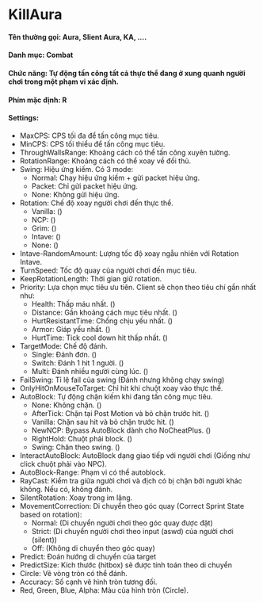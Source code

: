 # KillAura

#### Tên thường gọi: Aura, Slient Aura, KA, ....
#### Danh mục: Combat
#### Chức năng: Tự động tấn công tất cả thực thể đang ở xung quanh người chơi trong một phạm vi xác định.
#### Phím mặc định: R
#### Settings: 
- MaxCPS: CPS tối đa để tấn công mục tiêu.
- MinCPS: CPS tối thiểu để tấn công mục tiêu.
- ThroughWallsRange: Khoảng cách có thể tấn công xuyên tường.
- RotationRange: Khoảng cách có thể xoay về đối thủ.
- Swing: Hiệu ứng kiếm. Có 3 mode:
	+ Normal: Chạy hiệu ứng kiếm + gửi packet hiệu ứng.
	+ Packet: Chỉ gửi packet hiệu ứng.
	+ None: Không gửi hiệu ứng.
- Rotation: Chế độ xoay người chơi đến thực thể.
	+ Vanilla: ()
	+ NCP: ()
	+ Grim: ()
	+ Intave: ()
	+ None: ()
- Intave-RandomAmount: Lượng tốc độ xoay ngẫu nhiên với Rotation Intave.
- TurnSpeed: Tốc độ quay của người chơi đến mục tiêu.
- KeepRotationLength: Thời gian giữ rotation.
- Priority: Lựa chọn mục tiêu ưu tiên. Client sẽ chọn theo tiêu chí gần nhất như:
  + Health: Thấp máu nhất. ()
  + Distance: Gần khoảng cách mục tiêu nhất. ()
  + HurtResistantTime: Chống chịu yếu nhất. ()
  + Armor: Giáp yếu nhất. ()
  + HurtTime: Tick cool down hit thấp nhất. ()
- TargetMode: Chế độ đánh.
	+ Single: Đánh đơn. ()
	+ Switch: Đánh 1 hit 1 người. ()
	+ Multi: Đánh nhiều người cùng lúc. ()
- FailSwing: Tỉ lệ fail của swing (Đánh nhưng không chạy swing)
- OnlyHitOnMouseToTarget: Chỉ hit khi chuột xoay vào thực thể.
- AutoBlock: Tự động chặn kiếm khi đang tấn công mục tiêu.
  + None: Không chặn. ()
  + AfterTick: Chặn tại Post Motion và bỏ chặn trước hit. ()
  + Vanilla: Chặn sau hit và bỏ chặn trước hit. ()
  + NewNCP: Bypass AutoBlock dành cho NoCheatPlus. ()
  + RightHold: Chuột phải block. ()
  + Swing: Chặn theo swing. ()
- InteractAutoBlock: AutoBlock dạng giao tiếp với người chơi (Giống như click chuột phải vào NPC).
- AutoBlock-Range: Phạm vi có thể autoblock.
- RayCast: Kiểm tra giữa người chơi và địch có bị chặn bởi người khác không. Nếu có, không đánh.
- SilentRotation: Xoay trong im lặng.
- MovementCorrection: Di chuyển theo góc quay (Correct Sprint State based on rotation):  
  + Normal: (Di chuyển người chơi theo góc quay được đặt)
  + Strict: (Di chuyển người chơi theo input (aswd) của người chơi (silent))
  + Off: (Không di chuyển theo góc quay)
- Predict: Đoán hướng di chuyển của target
- PredictSize: Kích thước (hitbox) sẽ được tính toán theo di chuyển
- Circle: Vẽ vòng tròn có thể đánh.
- Accuracy: Số cạnh vẽ hình tròn tương đối.
- Red, Green, Blue, Alpha: Màu của hình tròn (Circle).
